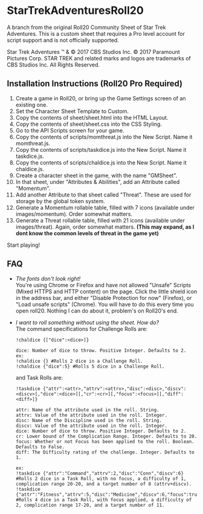 # StarTrekAdventuresRoll20

A branch from the original Roll20 Community Sheet of Star Trek Adventures. This is a custom sheet that requires a Pro level account for script support and is not officially supported.

Star Trek Adventures &trade; & &copy; 2017 CBS Studios Inc. &copy; 2017 Paramount Pictures Corp. STAR TREK and related marks and logos are trademarks of CBS Studios Inc. All Rights Reserved.

## Installation Instructions (Roll20 Pro Required)
1. Create a game in Roll20, or bring up the Game Settings screen of an existing one.
2. Set the Character Sheet Template to Custom.
3. Copy the contents of sheet/sheet.html into the HTML Layout.
4. Copy the contents of sheet/sheet.css into the CSS Styling.
5. Go to the API Scripts screen for your game.
6. Copy the contents of scripts/momthreat.js into the New Script. Name it momthreat.js.
7. Copy the contents of scripts/taskdice.js into the New Script. Name it taskdice.js.
8. Copy the contents of scripts/chaldice.js into the New Script. Name it chaldice.js.
9. Create a character sheet in the game, with the name "GMSheet".
10. In that sheet, under "Attributes & Abilities", add an Attribute called "Momentum".
11. Add another Attribute to that sheet called "Threat". These are used for storage by the global token system.
12. Generate a Momentum rollable table, filled with 7 icons (available under images/momentum). Order somewhat matters.
13. Generate a Threat rollable table, filled with 21 icons (available under images/threat). Again, order somewhat matters. **(This may expand, as I dont know the common levels of threat in the game yet)**

Start playing!

## FAQ
* *The fonts don't look right!*  
  You're using Chrome or Firefox and have not allowed "Unsafe" Scripts (Mixed HTTPS and HTTP content) on the page. Click the little shield icon in the address bar, and either "Disable Protection for now" (Firefox), or "Load unsafe scripts" (Chrome). You will have to do this every time you open roll20. Nothing I can do about it, problem's on Roll20's end.
  
* *I want to roll something without using the sheet. How do?*  
  The command specifications for Challenge Rolls are:
  ```
  !chaldice {["dice":<dice>]}
  
  dice: Number of dice to throw. Positive Integer. Defaults to 2.
  ex: 
  !chaldice {} #Rolls 2 dice in a Challenge Roll.
  !chaldice {"dice":5} #Rolls 5 dice in a Challenge Roll.
  ```
  and Task Rolls are:
  ```
  !taskdice {"attr":<attr>,"attrv":<attrv>,"disc":<disc>,"discv":<discv>[,"dice":<dice>][,"cr":<cr>][,"focus":<focus>][,"diff":<diff>]}
  
  attr: Name of the attribute used in the roll. String.
  attrv: Value of the attribute used in the roll. Integer.
  disc: Name of the Discipline used in the roll. String.
  discv: Value of the attribute used in the roll. Integer.
  dice: Number of dice to throw. Positive Integer. Defaults to 2.
  cr: Lower bound of the Complication Range. Integer. Defaults to 20.
  focus: Whether or not Focus has been applied to the roll. Boolean. Defaults to False.
  diff: The Difficulty rating of the challenge. Integer. Defaults to 1.
  
  ex:
  !taskdice {"attr":"Command","attrv":2,"disc":"Conn","discv":6} #Rolls 2 dice in a Task Roll, with no focus, a difficulty of 1, complication range 20-20, and a target number of 8 (attrv+discv).
  !taskdice {"attr":"Fitness","attrv":5,"disc":"Medicine","discv":6,"focus":true,"cr":17,"diff":2,"dice":4} #Rolls 4 dice in a Task Roll, with focus applied, a difficulty of 2, complication range 17-20, and a target number of 11.
  ```
